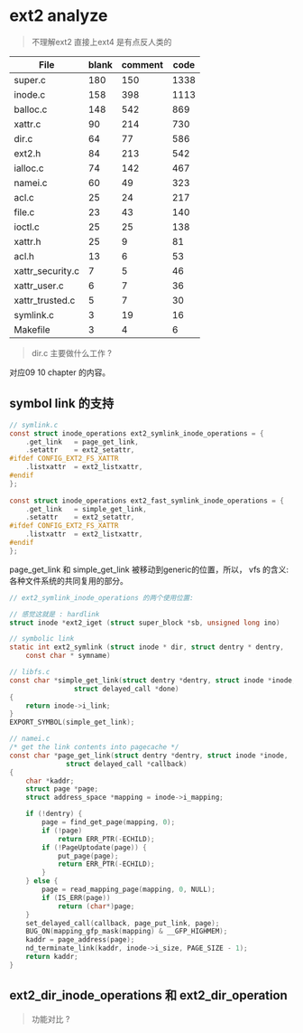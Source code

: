 # ext2 analyze
> 不理解ext2 直接上ext4 是有点反人类的

| File             | blank | comment | code |
|------------------|-------|---------|------|
| super.c          | 180   | 150     | 1338 |
| inode.c          | 158   | 398     | 1113 |
| balloc.c         | 148   | 542     | 869  |
| xattr.c          | 90    | 214     | 730  |
| dir.c            | 64    | 77      | 586  |
| ext2.h           | 84    | 213     | 542  |
| ialloc.c         | 74    | 142     | 467  |
| namei.c          | 60    | 49      | 323  |
| acl.c            | 25    | 24      | 217  |
| file.c           | 23    | 43      | 140  |
| ioctl.c          | 25    | 25      | 138  |
| xattr.h          | 25    | 9       | 81   |
| acl.h            | 13    | 6       | 53   |
| xattr_security.c | 7     | 5       | 46   |
| xattr_user.c     | 6     | 7       | 36   |
| xattr_trusted.c  | 5     | 7       | 30   |
| symlink.c        | 3     | 19      | 16   |
| Makefile         | 3     | 4       | 6    |

> dir.c 主要做什么工作 ?

对应09 10 chapter 的内容。

## symbol link 的支持
```c
// symlink.c
const struct inode_operations ext2_symlink_inode_operations = {
	.get_link	= page_get_link,
	.setattr	= ext2_setattr,
#ifdef CONFIG_EXT2_FS_XATTR
	.listxattr	= ext2_listxattr,
#endif
};
 
const struct inode_operations ext2_fast_symlink_inode_operations = {
	.get_link	= simple_get_link,
	.setattr	= ext2_setattr,
#ifdef CONFIG_EXT2_FS_XATTR
	.listxattr	= ext2_listxattr,
#endif
};
```
page_get_link 和 simple_get_link 被移动到generic的位置，所以，
vfs 的含义: 各种文件系统的共同复用的部分。



```c
// ext2_symlink_inode_operations 的两个使用位置:

// 感觉这就是 : hardlink
struct inode *ext2_iget (struct super_block *sb, unsigned long ino)

// symbolic link
static int ext2_symlink (struct inode * dir, struct dentry * dentry,
	const char * symname)
```

```c
// libfs.c
const char *simple_get_link(struct dentry *dentry, struct inode *inode,
			    struct delayed_call *done)
{
	return inode->i_link;
}
EXPORT_SYMBOL(simple_get_link);

// namei.c
/* get the link contents into pagecache */
const char *page_get_link(struct dentry *dentry, struct inode *inode,
			  struct delayed_call *callback)
{
	char *kaddr;
	struct page *page;
	struct address_space *mapping = inode->i_mapping;

	if (!dentry) {
		page = find_get_page(mapping, 0);
		if (!page)
			return ERR_PTR(-ECHILD);
		if (!PageUptodate(page)) {
			put_page(page);
			return ERR_PTR(-ECHILD);
		}
	} else {
		page = read_mapping_page(mapping, 0, NULL);
		if (IS_ERR(page))
			return (char*)page;
	}
	set_delayed_call(callback, page_put_link, page);
	BUG_ON(mapping_gfp_mask(mapping) & __GFP_HIGHMEM);
	kaddr = page_address(page);
	nd_terminate_link(kaddr, inode->i_size, PAGE_SIZE - 1);
	return kaddr;
}
```

## ext2_dir_inode_operations 和 ext2_dir_operation
> 功能对比 ?

